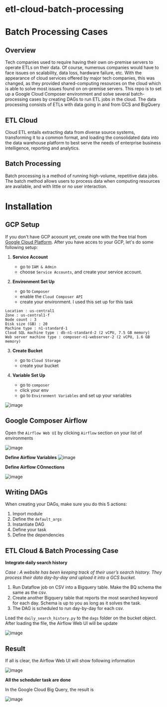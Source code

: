# etl-cloud-batch-processing
# Batch Processing Cases

## Overview
Tech companies used to require having their own on-premise servers to operate ETLs on their data. Of course, numerous companies would have to face issues on scalability, data loss, hardware failure, etc. With the appearance of cloud services offered by major tech companies, this was changed, as they provided shared-computing resources on the cloud which is able to solve most issues found on on-premise servers.
This repo is to set up a Google Cloud Composer environment and solve several batch-processing cases by creating DAGs to run ETL jobs in the cloud. The data processing consists of ETLs with data going in and from GCS and BigQuery

## ETL Cloud
Cloud ETL entails extracting data from diverse source systems, transforming it to a common format, and loading the consolidated data into the data warehouse platform to best serve the needs of enterprise business intelligence, reporting and analytics.

## Batch Processing
Batch processing is a method of running high-volume, repetitive data jobs. The batch method allows users to process data when computing resources are available, and with little or no user interaction.

# Installation

## GCP Setup
If you don't have GCP acoount yet, create one with the free trial from [Google Cloud Platform](https://cloud.google.com/composer). After you have acces to your GCP, let's do some following setup:
1. **Service Account**
    * go to `IAM & Admin`
    * choose `Service Accounts`, and create your service account.

2. **Environment Set Up**
    * go to `Composer`
    * enable the `Cloud Composer API`
    * create your environment. I used this set up for this task

```
Location : us-central1
Zone : us-central1-f
Node count : 3
Disk size (GB) : 20
Machine type : n1-standard-1
Cloud SQL machine type : db-n1-standard-2 (2 vCPU, 7.5 GB memory)
Web server machine type : composer-n1-webserver-2 (2 vCPU, 1.6 GB memory)
```

3. **Create Bucket**
    * go to `Cloud Storage`
    * create your bucket

4. **Variable Set Up**
    * go to `composer`
    * click your env
    * go to `Environment Variables` and set up your variables

![image](https://user-images.githubusercontent.com/71366136/115995646-4904d480-a606-11eb-8104-1ca75ff11e42.png)


## Google Composer Airflow
Open the `Airflow Web UI` by clicking `Airflow` section on your list of environments

![image](https://user-images.githubusercontent.com/71366136/115995577-fcb99480-a605-11eb-870a-056170ea8636.png)

**Define Airflow Variables**
![image](https://user-images.githubusercontent.com/71366136/115995708-836e7180-a606-11eb-82d5-1f509a8e5bc1.png)

**Define Airflow COnnections**

![image](https://user-images.githubusercontent.com/71366136/115995730-9d0fb900-a606-11eb-889b-0ce1efb1754f.png)

## Writing DAGs
When creating your DAGs, make sure you do this 5 actions:
1. Import module
2. Define the `default_args`
3. Instantiate DAG
4. Define your task
5. Define the dependencies

## ETL Cloud & Batch Processing Case
**Integrate daily search history**

*Case : A website has been keeping track of their user’s search history. They process their data day-by-day and upload it into a GCS bucket.*

1. Run Dataflow job on CSV into a Bigquery table. Make the BQ schema the same as the csv.
2. Create another Bigquery table that reports the most searched keyword for each day. Schema is up to you as long as it solves the task.
3. The DAG is scheduled to run day-by-day for each csv.

Load the `daily_search_history.py` to the `dags` folder on the bucket object. After loading the file, the Airflow Web UI will be update

![image](https://user-images.githubusercontent.com/71366136/115996439-7a32d400-a609-11eb-9295-7f7131f779a5.png)

## Result
If all is clear, the Airflow Web UI will show following information

![image](https://user-images.githubusercontent.com/71366136/115995976-b06f5400-a607-11eb-8961-e8e0326642d6.png)

**All the scheduler task are done**

In the Google Cloud Big Query, the result is

![image](https://user-images.githubusercontent.com/71366136/115997040-d0a11200-a60b-11eb-9d33-4daf3c2f6998.png)

